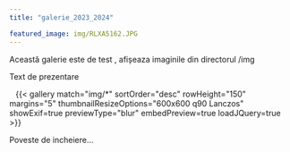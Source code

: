 ```yaml
---
title: "galerie_2023_2024"

featured_image: img/RLXA5162.JPG
---
```

Această galerie este de test , afișeaza imaginile din directorul /img

Text de prezentare

&ensp;
{{< gallery match="img/*" sortOrder="desc" rowHeight="150" margins="5" thumbnailResizeOptions="600x600 q90 Lanczos" showExif=true previewType="blur" embedPreview=true loadJQuery=true >}}

Poveste de incheiere...
